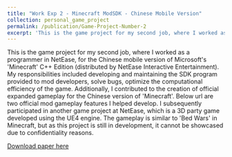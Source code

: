 ```yaml
---
title: "Work Exp 2 - Minecraft ModSDK - Chinese Mobile Version"
collection: personal_game_project
permalink: /publication/Game-Project-Number-2
excerpt: 'This is the game project for my second job, where I worked as a programmer in NetEase, for the Chinese mobile version of Microsoft's 'Minecraft' C++ Edition (distributed by NetEase Interactive Entertainment).'
---
```

  This is the game project for my second job, where I worked as a programmer in NetEase, for the Chinese mobile version of Microsoft's 'Minecraft' C++ Edition (distributed by NetEase Interactive Entertainment).
  My responsibilities included developing and maintaining the SDK program provided to mod developers, solve bugs, optimize the computational efficiency of the game. Additionally, I contributed to the creation of official expanded gameplay for the Chinese version of 'Minecraft'. Below url are two official mod gameplay features I helped develop.
  I subsequently participated in another game project at NetEase, which is a 3D party game developed using the UE4 engine. The gameplay is similar to 'Bed Wars' in Minecraft, but as this project is still in development, it cannot be showcased due to confidentiality reasons.

[Download paper here](https://youtu.be/5zfgWXZQZko)
